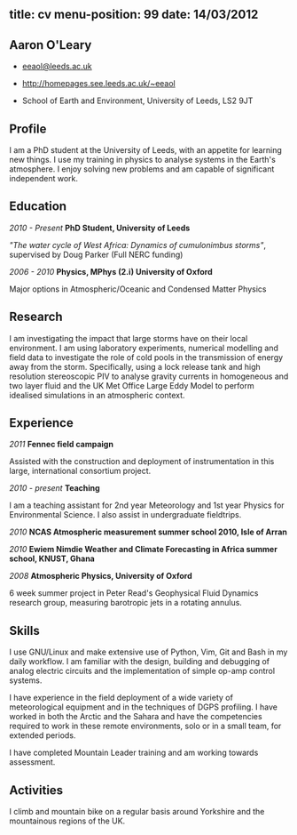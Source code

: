 title: cv
menu-position: 99
date: 14/03/2012
---

Aaron O'Leary
-------------

* <eeaol@leeds.ac.uk>

* <http://homepages.see.leeds.ac.uk/~eeaol>

* School of Earth and Environment, University of Leeds, LS2 9JT


Profile
-------

I am a PhD student at the University of Leeds, with an appetite for learning
new things. I use my training in physics to analyse systems in the Earth's
atmosphere. I enjoy solving new problems and am capable of significant
independent work.


Education
---------

*2010 - Present* **PhD Student, University of Leeds** 

*"The water cycle of West Africa: Dynamics of cumulonimbus storms"*, supervised by Doug Parker 
(Full NERC funding)

*2006 - 2010* **Physics, MPhys (2.i) University of Oxford**

Major options in Atmospheric/Oceanic and Condensed Matter Physics

Research
--------

I am investigating the impact that large storms have on their local
environment. I am using laboratory experiments, numerical modelling and
field data to investigate the role of cold pools in the transmission of
energy away from the storm. Specifically, using a lock release tank and
high resolution stereoscopic PIV to analyse gravity currents in
homogeneous and two layer fluid and the UK Met Office Large Eddy Model to
perform idealised simulations in an atmospheric context.


Experience
----------

*2011* **Fennec field campaign**

Assisted with the construction and deployment of instrumentation in this large,
international consortium project.

*2010 - present* **Teaching**

I am a teaching assistant for 2nd year Meteorology and 1st year Physics
for Environmental Science. I also assist in undergraduate fieldtrips.

*2010* **NCAS Atmospheric measurement summer school 2010, Isle of Arran**

*2010* **Ewiem Nimdie Weather and Climate Forecasting in Africa summer school, KNUST, Ghana**

*2008* **Atmospheric Physics, University of Oxford**

6 week summer project in Peter Read's Geophysical Fluid Dynamics research
group, measuring barotropic jets in a rotating annulus.


Skills
------

I use GNU/Linux and make extensive use of Python, Vim, Git and Bash in my daily
workflow. I am familiar with the design, building and debugging of analog
electric circuits and the implementation of simple op-amp control systems. 

I have experience in the field deployment of a wide variety of meteorological
equipment and in the techniques of DGPS profiling. I have worked in both the
Arctic and the Sahara and have the competencies required to work in these
remote environments, solo or in a small team, for extended periods.

I have completed Mountain Leader training and am working towards assessment.


Activities
----------

I climb and mountain bike on a regular basis around Yorkshire and
the mountainous regions of the UK.
